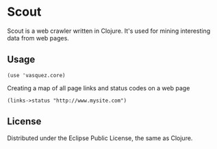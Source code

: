 # Scout

Scout is a web crawler written in Clojure. It's used for mining interesting data from web pages.

## Usage

    (use 'vasquez.core)

Creating a map of all page links and status codes on a web page

    (links->status "http://www.mysite.com")

## License

Distributed under the Eclipse Public License, the same as Clojure.
